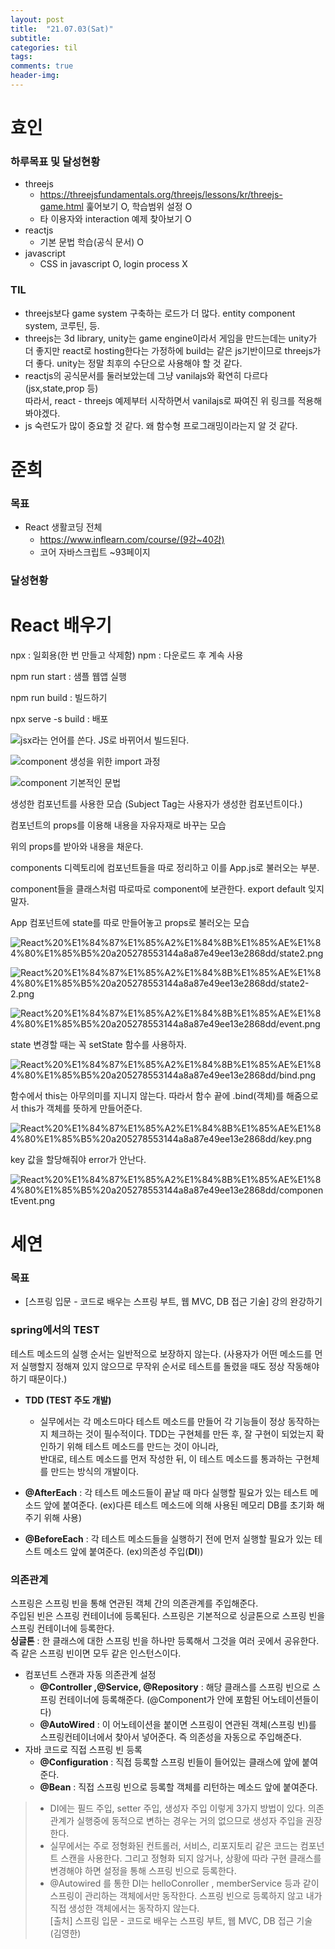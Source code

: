 ```yaml
---
layout: post
title:  "21.07.03(Sat)"
subtitle:
categories: til
tags:
comments: true
header-img: 
---
```

# 효인
### 하루목표 및 달성현황
- threejs
   - https://threejsfundamentals.org/threejs/lessons/kr/threejs-game.html 훑어보기 O, 학습범위 설정 O 
   - 타 이용자와 interaction 예제 찾아보기 O
- reactjs
    - 기본 문법 학습(공식 문서) O
- javascript
    - CSS in javascript O, login process X
### TIL
- threejs보다 game system 구축하는 로드가 더 많다. entity component system, 코루틴, 등.
- threejs는 3d library, unity는 game engine이라서 게임을 만드는데는 unity가 더 좋지만 react로 hosting한다는 가정하에 build는 같은 js기반이므로 threejs가 더 좋다. unity는 정말 최후의 수단으로 사용해야 할 것 같다.
-  reactjs의 공식문서를 둘러보았는데 그냥 vanilajs와 확연히 다르다(jsx,state,prop 등)<br>
따라서, react - threejs 예제부터 시작하면서 vanilajs로 짜여진 위 링크를 적용해봐야겠다.
- js 숙련도가 많이 중요할 것 같다. 왜 함수형 프로그래밍이라는지 알 것 같다.
  
준희
=================
### 목표
- React 생활코딩 전체
  - https://www.inflearn.com/course/(9강~40강)
  - 코어 자바스크립트 ~93페이지
  
### 달성현황
# React 배우기

npx : 일회용(한 번 만들고 삭제함)  npm : 다운로드 후 계속 사용

npm run start : 샘플 웹앱 실행

npm run build : 빌드하기

npx serve -s build : 배포


![jsx라는 언어를 쓴다. JS로 바뀌어서 빌드된다.](https://gist-netchallenge2021.github.io/assets/img/til/junhee/1.png)


![component 생성을 위한 import 과정](https://gist-netchallenge2021.github.io/assets/img/til/junhee/2.png)


![component 기본적인 문법](https://gist-netchallenge2021.github.io/assets/img/til/junhee/3.png)


생성한 컴포넌트를 사용한 모습 (Subject Tag는 사용자가 생성한 컴포넌트이다.)


컴포넌트의 props를 이용해 내용을 자유자재로 바꾸는 모습


위의 props를 받아와 내용을 채운다.


components 디렉토리에 컴포넌트들을 따로 정리하고 이를 App.js로 불러오는 부분.


component들을 클래스처럼 따로따로 component에 보관한다. export default 잊지말자.


App 컴포넌트에 state를 따로 만들어놓고 props로 불러오는 모습

![React%20%E1%84%87%E1%85%A2%E1%84%8B%E1%85%AE%E1%84%80%E1%85%B5%20a205278553144a8a87e49ee13e2868dd/state2.png](React%20%E1%84%87%E1%85%A2%E1%84%8B%E1%85%AE%E1%84%80%E1%85%B5%20a205278553144a8a87e49ee13e2868dd/state2.png)

![React%20%E1%84%87%E1%85%A2%E1%84%8B%E1%85%AE%E1%84%80%E1%85%B5%20a205278553144a8a87e49ee13e2868dd/state2-2.png](React%20%E1%84%87%E1%85%A2%E1%84%8B%E1%85%AE%E1%84%80%E1%85%B5%20a205278553144a8a87e49ee13e2868dd/state2-2.png)

![React%20%E1%84%87%E1%85%A2%E1%84%8B%E1%85%AE%E1%84%80%E1%85%B5%20a205278553144a8a87e49ee13e2868dd/event.png](React%20%E1%84%87%E1%85%A2%E1%84%8B%E1%85%AE%E1%84%80%E1%85%B5%20a205278553144a8a87e49ee13e2868dd/event.png)

state 변경할 때는 꼭 setState 함수를 사용하자.

![React%20%E1%84%87%E1%85%A2%E1%84%8B%E1%85%AE%E1%84%80%E1%85%B5%20a205278553144a8a87e49ee13e2868dd/bind.png](React%20%E1%84%87%E1%85%A2%E1%84%8B%E1%85%AE%E1%84%80%E1%85%B5%20a205278553144a8a87e49ee13e2868dd/bind.png)

함수에서 this는 아무의미를 지니지 않는다. 따라서 함수 끝에 .bind(객체)를 해줌으로서 this가 객체를 뜻하게 만들어준다.

![React%20%E1%84%87%E1%85%A2%E1%84%8B%E1%85%AE%E1%84%80%E1%85%B5%20a205278553144a8a87e49ee13e2868dd/key.png](React%20%E1%84%87%E1%85%A2%E1%84%8B%E1%85%AE%E1%84%80%E1%85%B5%20a205278553144a8a87e49ee13e2868dd/key.png)

key 값을 할당해줘야 error가 안난다.

![React%20%E1%84%87%E1%85%A2%E1%84%8B%E1%85%AE%E1%84%80%E1%85%B5%20a205278553144a8a87e49ee13e2868dd/componentEvent.png](React%20%E1%84%87%E1%85%A2%E1%84%8B%E1%85%AE%E1%84%80%E1%85%B5%20a205278553144a8a87e49ee13e2868dd/componentEvent.png)
  
# 세연

### 목표
  - [스프링 입문 - 코드로 배우는 스프링 부트, 웹 MVC, DB 접근 기술] 강의 완강하기

### spring에서의 TEST
테스트 메소드의 실행 순서는 일반적으로 보장하지 않는다. (사용자가 어떤 메소드를 먼저 실행할지 정해져 있지 않으므로 무작위 순서로 테스트를 돌렸을 때도 정상 작동해야 하기 때문이다.) 
- **TDD (TEST 주도 개발)** 
  - 실무에서는 각 메소드마다 테스트 메소드를 만들어 각 기능들이 정상 동작하는지 체크하는 것이 필수적이다.
TDD는 구현체를 만든 후, 잘 구현이 되었는지 확인하기 위해 테스트 메소드를 만드는 것이 아니라,  
반대로, 테스트 메소드를 먼저 작성한 뒤, 이 테스트 메소드를 통과하는 구현체를 만드는 방식의 개발이다.

- **@AfterEach** : 각 테스트 메소드들이 끝날 때 마다 실행할 필요가 있는 테스트 메소드 앞에 붙여준다. (ex)다른 테스트 메소드에 의해 사용된 메모리 DB를 초기화 해주기 위해 사용)
- **@BeforeEach** : 각 테스트 메소드들을 실행하기 전에 먼저 실행할 필요가 있는 테스트 메소드 앞에 붙여준다. (ex)의존성 주입(**DI**))  

### 의존관계

스프링은 스프링 빈을 통해 연관된 객체 간의 의존관계를 주입해준다.   
주입된 빈은 스프링 컨테이너에 등록된다. 스프링은 기본적으로 싱글톤으로 스프링 빈을 스프링 컨테이너에 등록한다.  
**싱글톤** : 한 클래스에 대한 스프링 빈을 하나만 등록해서 그것을 여러 곳에서 공유한다. 즉 같은 스프링 빈이면 모두 같은 인스턴스이다.

- 컴포넌트 스캔과 자동 의존관계 설정
  - **@Controller ,@Service, @Repository** : 해당 클래스를 스프링 빈으로 스프링 컨테이너에 등록해준다. (@Component가 안에 포함된 어노테이션들이다)  
  - **@AutoWired** : 이 어노테이션을 붙이면 스프링이 연관된 객체(스프링 빈)를 스프링컨테이너에서 찾아서 넣어준다. 즉 의존성을 자동으로 주입해준다.
- 자바 코드로 직접 스프링 빈 등록
  - **@Configuration** : 직접 등록할 스프링 빈들이 들어있는 클래스에 앞에 붙여준다.
  - **@Bean** : 직접 스프링 빈으로 등록할 객체를 리턴하는 메소드 앞에 붙여준다.
> - DI에는 필드 주입, setter 주입, 생성자 주입 이렇게 3가지 방법이 있다. 의존관계가 실행중에
동적으로 변하는 경우는 거의 없으므로 생성자 주입을 권장한다.  
> - 실무에서는 주로 정형화된 컨트롤러, 서비스, 리포지토리 같은 코드는 컴포넌트 스캔을 사용한다.
그리고 정형화 되지 않거나, 상황에 따라 구현 클래스를 변경해야 하면 설정을 통해 스프링 빈으로
등록한다.  
> - @Autowired 를 통한 DI는 helloConroller , memberService 등과 같이 스프링이 관리하는
객체에서만 동작한다. 스프링 빈으로 등록하지 않고 내가 직접 생성한 객체에서는 동작하지 않는다.  
> [출처] 스프링 입문 - 코드로 배우는 스프링 부트, 웹 MVC, DB 접근 기술 (김영한)

